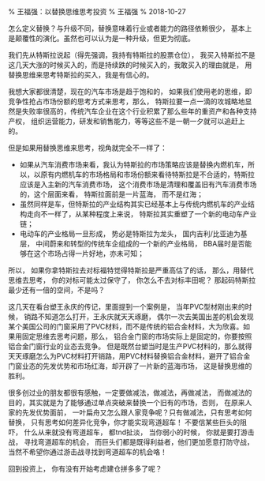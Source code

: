 % 王福强：以替换思维思考投资
% 王福强
% 2018-10-27

怎么定义替换？与升级不同，替换意味着行业或者能力的路径依赖很少， 基本上是颠覆性的演化。虽然也可以认为是一种升级，但更为彻底。

我们先从特斯拉说起（得先强调，我持有特斯拉的股票仓位）， 我买入特斯拉不是这几天大涨的时候买入的，而是持续跌的时候买入的，我敢买入的理由就是， 用替换思维来思考特斯拉的买入，我是有信心的。

我想大家都很清楚，现在的汽车市场是趋于饱和的， 如果我们使用老的思维，即竞争性抢占市场份额的思考方式来思考，那么， 特斯拉要一点一滴的攻城略地显然是失败率很高的，传统汽车企业在这个行业积累了那么些年的重资产和各种支持产权， 组织运营能力，研发和销售能力，等等这些不是一朝一夕就可以追赶上的。

但是如果用替换思维来思考，视角就完全不一样了：

- 如果从汽车消费市场来看，我认为特斯拉的市场策略应该是替换内燃机车，所以，以原有内燃机车的市场格局和市场份额来看待特斯拉是不合适的，特斯拉应该是入主新的汽车消费市场， 这个消费市场是清理和覆盖旧有汽车消费市场的，这个层面来看， 特斯拉面前是一片蓝海， 而不是红海；
- 虽然同样是车，但特斯拉的产业结构其实已经基本上与传统内燃机车的产业结构走向不一样了，从某种程度上来说， 特斯拉其实重塑了一个新的电动车产业链；
- 电动车的产业格局一旦形成， 势必是特斯拉为龙头， 国内吉利/比亚迪为基层， 中间蔚来和转型的传统车企组成的一个新的产业格局， BBA届时是否能够在这个市场占得一片好地，亦未可知；

所以， 如果你拿特斯拉去对标福特觉得特斯拉是严重高估了的话， 那么，用替代思维去思考， 你的对标可能太过保守了， 你怎么不去对标丰田呢？ 那起码特斯拉最少还有一倍的空间，不是吗？

这几天在看台塑王永庆的传记，里面提到一个案例是， 当年PVC型材刚出来的时候， 销路不知道怎么打开，王永庆就天天琢磨， 偶尔一次去美国出差的机会发现某个美国公司的门窗采用了PVC材料，而不是传统的铝合金材料，大为欣喜。如果用固定思维去思考问题，那么， 铝合金门窗的市场实际上是固定的，你要按照铝合金门窗行业的业态去竞争。 但是既然台塑当时是生产PVC材料的，那么就得天天琢磨怎么为PVC材料打开销路，用PVC材料替换铝合金材料，避开了铝合金门窗业态的先发优势和市场红海，却开辟了一片新的蓝海市场， 这是替换思维的胜利。

很多创过业的朋友都很有感触，一定要做减法，做减法，再做减法， 而做减法的目的，其实就是为了能够通过单点突破来替换一个旧有的市场，否则， 在原来人家的先发优势面前， 一叶扁舟又怎么跟人家竞争呢？只有做减法，只有思考如何替换， 只有思考如何差异化竞争，你才能实现弯道超车！ 不要信某些巨头的阻吓， 什么从来就没有弯道超车， 都tnd扯淡， 当你弱小的时候， 你就是要打游击战， 寻找弯道超车的机会， 而巨头们都是既得利益者，他们更加愿意打防守战，当然不希望你通过游击战寻找到弯道超车的机会咯！

回到投资上， 你有没有开始考虑建仓拼多多了呢？

